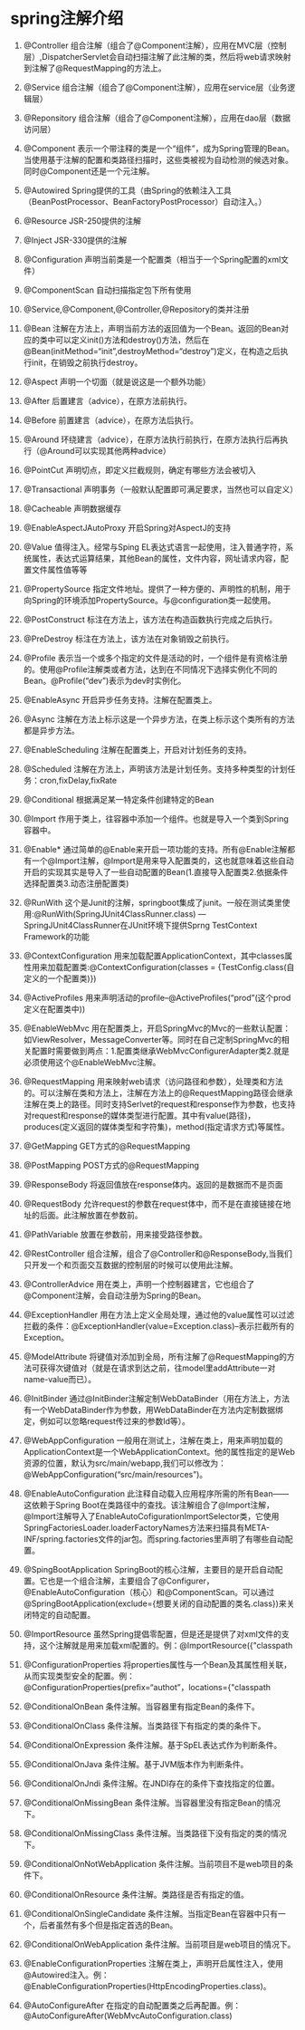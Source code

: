 # spring注解介绍 #

1. @Controller	组合注解（组合了@Component注解），应用在MVC层（控制层）,DispatcherServlet会自动扫描注解了此注解的类，然后将web请求映射到注解了@RequestMapping的方法上。

1. @Service	组合注解（组合了@Component注解），应用在service层（业务逻辑层）


1. @Reponsitory	组合注解（组合了@Component注解），应用在dao层（数据访问层）


1. @Component	表示一个带注释的类是一个“组件”，成为Spring管理的Bean。当使用基于注解的配置和类路径扫描时，这些类被视为自动检测的候选对象。同时@Component还是一个元注解。


1. @Autowired	Spring提供的工具（由Spring的依赖注入工具（BeanPostProcessor、BeanFactoryPostProcessor）自动注入。）


1. @Resource	JSR-250提供的注解


1. @Inject	JSR-330提供的注解


1. @Configuration	声明当前类是一个配置类（相当于一个Spring配置的xml文件）


1. @ComponentScan	自动扫描指定包下所有使用

1. @Service,@Component,@Controller,@Repository的类并注册


1. @Bean	注解在方法上，声明当前方法的返回值为一个Bean。返回的Bean对应的类中可以定义init()方法和destroy()方法，然后在@Bean(initMethod=“init”,destroyMethod=“destroy”)定义，在构造之后执行init，在销毁之前执行destroy。


1. @Aspect	声明一个切面（就是说这是一个额外功能）


1. @After	后置建言（advice），在原方法前执行。


1. @Before	前置建言（advice），在原方法后执行。


1. @Around	环绕建言（advice），在原方法执行前执行，在原方法执行后再执行（@Around可以实现其他两种advice）


1. @PointCut	声明切点，即定义拦截规则，确定有哪些方法会被切入


1. @Transactional	声明事务（一般默认配置即可满足要求，当然也可以自定义）


1. @Cacheable	声明数据缓存


1. @EnableAspectJAutoProxy	开启Spring对AspectJ的支持


1. @Value	值得注入。经常与Sping EL表达式语言一起使用，注入普通字符，系统属性，表达式运算结果，其他Bean的属性，文件内容，网址请求内容，配置文件属性值等等


1. @PropertySource	指定文件地址。提供了一种方便的、声明性的机制，用于向Spring的环境添加PropertySource。与@configuration类一起使用。


1. @PostConstruct	标注在方法上，该方法在构造函数执行完成之后执行。


1. @PreDestroy	标注在方法上，该方法在对象销毁之前执行。


1. @Profile	表示当一个或多个指定的文件是活动的时，一个组件是有资格注册的。使用@Profile注解类或者方法，达到在不同情况下选择实例化不同的Bean。@Profile(“dev”)表示为dev时实例化。


1. @EnableAsync	开启异步任务支持。注解在配置类上。


1. @Async	注解在方法上标示这是一个异步方法，在类上标示这个类所有的方法都是异步方法。


1. @EnableScheduling	注解在配置类上，开启对计划任务的支持。


1. @Scheduled	注解在方法上，声明该方法是计划任务。支持多种类型的计划任务：cron,fixDelay,fixRate


1. @Conditional	根据满足某一特定条件创建特定的Bean


1. @Import 作用于类上，往容器中添加一个组件。也就是导入一个类到Spring容器中。


1. @Enable*	通过简单的@Enable来开启一项功能的支持。所有@Enable注解都有一个@Import注解，@Import是用来导入配置类的，这也就意味着这些自动开启的实现其实是导入了一些自动配置的Bean(1.直接导入配置类2.依据条件选择配置类3.动态注册配置类)


1. @RunWith	这个是Junit的注解，springboot集成了junit。一般在测试类里使用:@RunWith(SpringJUnit4ClassRunner.class) — SpringJUnit4ClassRunner在JUnit环境下提供Sprng TestContext Framework的功能


1. @ContextConfiguration	用来加载配置ApplicationContext，其中classes属性用来加载配置类:@ContextConfiguration(classes = {TestConfig.class(自定义的一个配置类)})


1. @ActiveProfiles	用来声明活动的profile–@ActiveProfiles(“prod”(这个prod定义在配置类中))


1. @EnableWebMvc	用在配置类上，开启SpringMvc的Mvc的一些默认配置：如ViewResolver，MessageConverter等。同时在自己定制SpringMvc的相关配置时需要做到两点：1.配置类继承WebMvcConfigurerAdapter类2.就是必须使用这个@EnableWebMvc注解。


1. @RequestMapping	用来映射web请求（访问路径和参数），处理类和方法的。可以注解在类和方法上，注解在方法上的@RequestMapping路径会继承注解在类上的路径。同时支持Serlvet的request和response作为参数，也支持对request和response的媒体类型进行配置。其中有value(路径)，produces(定义返回的媒体类型和字符集)，method(指定请求方式)等属性。


1. @GetMapping	GET方式的@RequestMapping


1. @PostMapping	POST方式的@RequestMapping


1. @ResponseBody	将返回值放在response体内。返回的是数据而不是页面


1. @RequestBody	允许request的参数在request体中，而不是在直接链接在地址的后面。此注解放置在参数前。


1. @PathVariable	放置在参数前，用来接受路径参数。


1. @RestController	组合注解，组合了@Controller和@ResponseBody,当我们只开发一个和页面交互数据的控制层的时候可以使用此注解。


1. @ControllerAdvice	用在类上，声明一个控制器建言，它也组合了@Component注解，会自动注册为Spring的Bean。


1. @ExceptionHandler	用在方法上定义全局处理，通过他的value属性可以过滤拦截的条件：@ExceptionHandler(value=Exception.class)–表示拦截所有的Exception。


1. @ModelAttribute	将键值对添加到全局，所有注解了@RequestMapping的方法可获得次键值对（就是在请求到达之前，往model里addAttribute一对name-value而已）。


1. @InitBinder	通过@InitBinder注解定制WebDataBinder（用在方法上，方法有一个WebDataBinder作为参数，用WebDataBinder在方法内定制数据绑定，例如可以忽略request传过来的参数Id等）。


1. @WebAppConfiguration	一般用在测试上，注解在类上，用来声明加载的ApplicationContext是一个WebApplicationContext。他的属性指定的是Web资源的位置，默认为src/main/webapp,我们可以修改为：@WebAppConfiguration(“src/main/resources”)。


1. @EnableAutoConfiguration	此注释自动载入应用程序所需的所有Bean——这依赖于Spring Boot在类路径中的查找。该注解组合了@Import注解，@Import注解导入了EnableAutoCofigurationImportSelector类，它使用SpringFactoriesLoader.loaderFactoryNames方法来扫描具有META-INF/spring.factories文件的jar包。而spring.factories里声明了有哪些自动配置。


1. @SpingBootApplication	SpringBoot的核心注解，主要目的是开启自动配置。它也是一个组合注解，主要组合了@Configurer，@EnableAutoConfiguration（核心）和@ComponentScan。可以通过@SpringBootApplication(exclude={想要关闭的自动配置的类名.class})来关闭特定的自动配置。


1. @ImportResource	虽然Spring提倡零配置，但是还是提供了对xml文件的支持，这个注解就是用来加载xml配置的。例：@ImportResource({"classpath


1. @ConfigurationProperties	将properties属性与一个Bean及其属性相关联，从而实现类型安全的配置。例：@ConfigurationProperties(prefix=“authot”，locations={"classpath


1. @ConditionalOnBean	条件注解。当容器里有指定Bean的条件下。


1. @ConditionalOnClass	条件注解。当类路径下有指定的类的条件下。


1. @ConditionalOnExpression	条件注解。基于SpEL表达式作为判断条件。


1. @ConditionalOnJava	条件注解。基于JVM版本作为判断条件。


1. @ConditionalOnJndi	条件注解。在JNDI存在的条件下查找指定的位置。


1. @ConditionalOnMissingBean	条件注解。当容器里没有指定Bean的情况下。


1. @ConditionalOnMissingClass	条件注解。当类路径下没有指定的类的情况下。


1. @ConditionalOnNotWebApplication	条件注解。当前项目不是web项目的条件下。


1. @ConditionalOnResource	条件注解。类路径是否有指定的值。


1. @ConditionalOnSingleCandidate	条件注解。当指定Bean在容器中只有一个，后者虽然有多个但是指定首选的Bean。


1. @ConditionalOnWebApplication	条件注解。当前项目是web项目的情况下。


1. @EnableConfigurationProperties	注解在类上，声明开启属性注入，使用@Autowired注入。例：@EnableConfigurationProperties(HttpEncodingProperties.class)。


1. @AutoConfigureAfter	在指定的自动配置类之后再配置。例：@AutoConfigureAfter(WebMvcAutoConfiguration.class)